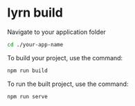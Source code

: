 # lyrn build

Navigate to your application folder

```bash
cd ./your-app-name
```

To build your project, use the command:

```bash
npm run build
```

To run the built project, use the command:

```bash
npm run serve
```
